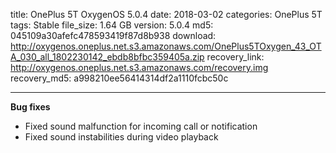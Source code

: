 title: OnePlus 5T OxygenOS 5.0.4
date: 2018-03-02
categories: OnePlus 5T
tags: Stable
file_size: 1.64 GB
version: 5.0.4
md5: 045109a30afefc478593419f87d8b938
download: http://oxygenos.oneplus.net.s3.amazonaws.com/OnePlus5TOxygen_43_OTA_030_all_1802230142_ebdb8bfbc359405a.zip
recovery_link: http://oxygenos.oneplus.net.s3.amazonaws.com/recovery.img
recovery_md5: a998210ee56414314df2a1110fcbc50c

---
**Bug fixes**
* Fixed sound malfunction for incoming call or notification
* Fixed sound instabilities during video playback
